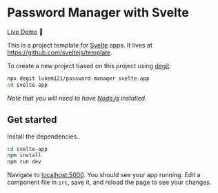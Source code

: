 # Password Manager with Svelte

[Live Demo](https://password-manager-seven.vercel.app/) 💪

This is a project template for [Svelte](https://svelte.dev) apps. It lives at https://github.com/sveltejs/template.

To create a new project based on this project using [degit](https://github.com/Rich-Harris/degit):

```bash
npx degit lukem121/password-manager svelte-app
cd svelte-app
```

*Note that you will need to have [Node.js](https://nodejs.org) installed.*

## Get started

Install the dependencies..

```bash
cd svelte-app
npm install
npm run dev
```

Navigate to [localhost:5000](http://localhost:5000). You should see your app running. Edit a component file in `src`, save it, and reload the page to see your changes.
